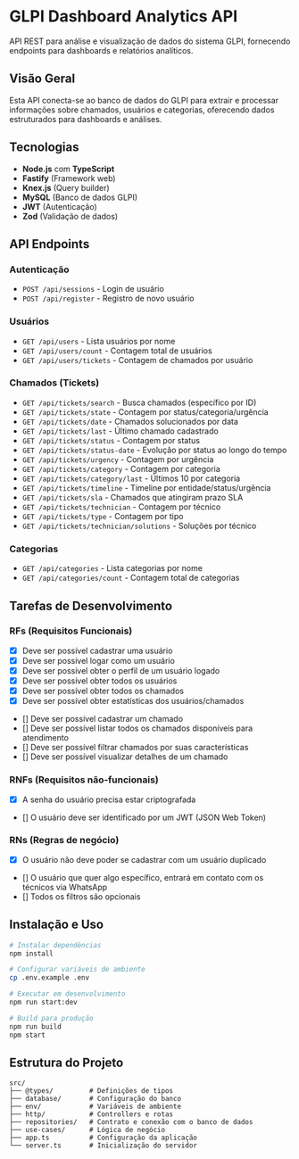 # GLPI Dashboard Analytics API

API REST para análise e visualização de dados do sistema GLPI, fornecendo endpoints para dashboards e relatórios analíticos.

## Visão Geral

Esta API conecta-se ao banco de dados do GLPI para extrair e processar informações sobre chamados, usuários e categorias, oferecendo dados estruturados para dashboards e análises.

## Tecnologias

- **Node.js** com **TypeScript**
- **Fastify** (Framework web)
- **Knex.js** (Query builder)
- **MySQL** (Banco de dados GLPI)
- **JWT** (Autenticação)
- **Zod** (Validação de dados)

## API Endpoints

### Autenticação
- `POST /api/sessions` - Login de usuário
- `POST /api/register` - Registro de novo usuário

### Usuários
- `GET /api/users` - Lista usuários por nome
- `GET /api/users/count` - Contagem total de usuários
- `GET /api/users/tickets` - Contagem de chamados por usuário

### Chamados (Tickets)
- `GET /api/tickets/search` - Busca chamados (específico por ID)
- `GET /api/tickets/state` - Contagem por status/categoria/urgência
- `GET /api/tickets/date` - Chamados solucionados por data
- `GET /api/tickets/last` - Último chamado cadastrado
- `GET /api/tickets/status` - Contagem por status
- `GET /api/tickets/status-date` - Evolução por status ao longo do tempo
- `GET /api/tickets/urgency` - Contagem por urgência
- `GET /api/tickets/category` - Contagem por categoria
- `GET /api/tickets/category/last` - Últimos 10 por categoria
- `GET /api/tickets/timeline` - Timeline por entidade/status/urgência
- `GET /api/tickets/sla` - Chamados que atingiram prazo SLA
- `GET /api/tickets/technician` - Contagem por técnico
- `GET /api/tickets/type` - Contagem por tipo
- `GET /api/tickets/technician/solutions` - Soluções por técnico

### Categorias
- `GET /api/categories` - Lista categorias por nome
- `GET /api/categories/count` - Contagem total de categorias

## Tarefas de Desenvolvimento

### RFs (Requisitos Funcionais)

- [x] Deve ser possível cadastrar uma usuário
- [x] Deve ser possível logar como um usuário
- [x] Deve ser possível obter o perfil de um usuário logado
- [x] Deve ser possível obter todos os usuários
- [x] Deve ser possível obter todos os chamados
- [x] Deve ser possível obter estatísticas dos usuários/chamados
- [] Deve ser possível cadastrar um chamado
- [] Deve ser possível listar todos os chamados disponíveis para atendimento
- [] Deve ser possível filtrar chamados por suas características
- [] Deve ser possível visualizar detalhes de um chamado

### RNFs (Requisitos não-funcionais)

- [x] A senha do usuário precisa estar criptografada
- [] O usuário deve ser identificado por um JWT (JSON Web Token)

### RNs (Regras de negócio)

- [x] O usuário não deve poder se cadastrar com um usuário duplicado
- [] O usuário que quer algo específico, entrará em contato com os técnicos via WhatsApp
- [] Todos os filtros são opcionais

## Instalação e Uso

```bash
# Instalar dependências
npm install

# Configurar variáveis de ambiente
cp .env.example .env

# Executar em desenvolvimento
npm run start:dev

# Build para produção
npm run build
npm start
```

## Estrutura do Projeto

```
src/
├── @types/         # Definições de tipos
├── database/       # Configuração do banco
├── env/            # Variáveis de ambiente
├── http/           # Controllers e rotas
├── repositories/   # Contrato e conexão com o banco de dados
├── use-cases/      # Lógica de negócio
├── app.ts          # Configuração da aplicação
└── server.ts       # Inicialização do servidor
```